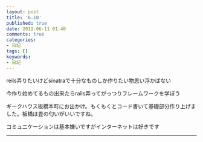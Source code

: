 ```yaml
---
layout: post
title: '6.10'
published: true
date: 2012-06-11 01:40
comments: true
categories:
- 日記
tags: []
keywords:
- 日記
---
```

reils弄りたいけどsinatraで十分なものしか作りたい物思い浮かばない

今作り始めてるもの出来たらrails弄ってがっつりフレームワークを学ぼう

ギークハウス板橋本町にお出かけ。もくもくとコード書いて基礎部分作り上げました。板橋は畳の匂いがいいですね。

コミュニケーションは基本嫌いですがインターネットは好きです

---

